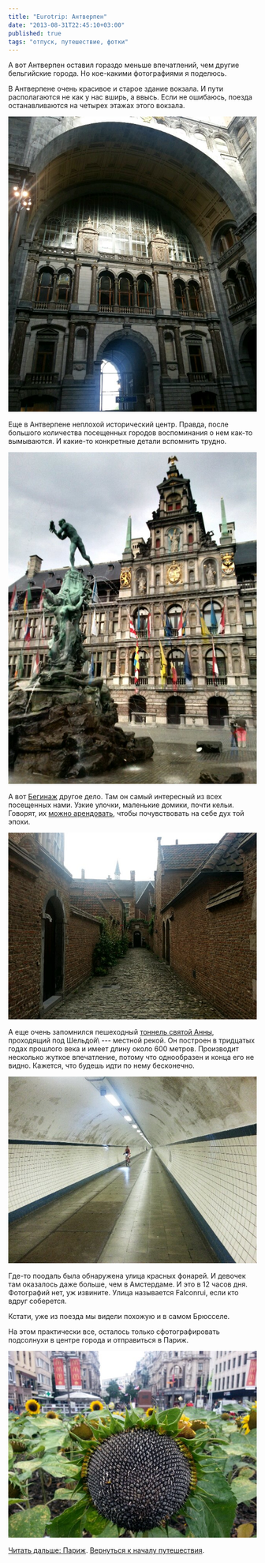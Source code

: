 ```yaml
---
title: "Eurotrip: Антверпен"
date: "2013-08-31T22:45:10+03:00"
published: true
tags: "отпуск, путешествие, фотки"
---
```


А вот Антверпен оставил гораздо меньше впечатлений, чем другие бельгийские города. Но кое-какими фотографиями
я поделюсь.

В Антверпене очень красивое и старое здание вокзала. И пути располагаются не как у нас вширь, а ввысь. Если
не ошибаюсь, поезда останавливаются на четырех этажах этого вокзала.

![Вокзал](/images/travel/2013-08-eurotrip/antwerpen-railway-station.jpg "Вокзал")

Еще в Антверпене неплохой исторический центр. Правда, после большого количества посещенных городов воспоминания
о нем как-то вымываются. И какие-то конкретные детали вспомнить трудно.

![Исторический центр](/images/travel/2013-08-eurotrip/antwerpen-old-town.jpg "Исторический центр")

А вот [Бегинаж](http://www.begijnhofantwerpen.be/) другое дело. Там он самый интересный из всех посещенных нами.
Узкие улочки, маленькие домики, почти кельи. Говорят, их [можно арендовать](http://www.begijnhofantwerpen.be/contact.htm),
чтобы почувствовать на себе дух той эпохи.

![Бегинаж](/images/travel/2013-08-eurotrip/antwerpen-begijnhof.jpg "Бегинаж")

А еще очень запомнился пешеходный [тоннель святой Анны](http://de.wikipedia.org/wiki/Sint-Annatunnel), проходящий под
Шельдой\ --- местной рекой. Он построен в тридцатых годах прошлого века и имеет длину около 600 метров.
Производит несколько жуткое впечатление, потому что однообразен и конца его не видно. Кажется, что будешь идти
по нему бесконечно.

![Тоннель](/images/travel/2013-08-eurotrip/antwerpen-tunnel.jpg "Тоннель")

Где-то поодаль была обнаружена улица красных фонарей. И девочек там оказалось даже больше, чем в Амстердаме.
И это в 12 часов дня. Фотографий нет, уж извините. Улица называется Falconrui, если кто вдруг соберется.

Кстати, уже из поезда мы видели похожую и в самом Брюсселе. 

На этом практически все, осталось только сфотографировать подсолнухи в центре города и отправиться в Париж. 

![Подсолнухи](/images/travel/2013-08-eurotrip/antwerpen-sunflowers.jpg "Подсолнухи")

[Читать дальше: Париж](/post/eurotrip-paris/). [Вернуться к началу путешествия](/post/eurotrip-warsaw/).
